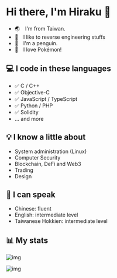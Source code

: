 # Hi there, I'm Hiraku 🐧

- 🌏 I'm from Taiwan.
- 🔨 I like to reverse engineering stuffs
- 🐧 I'm a penguin.
- 🥰 I love Pokémon!

## :computer: I code in these languages
- ✅ C / C++
- ✅ Objective-C
- ✅ JavaScript / TypeScript
- ✅ Python / PHP
- ✅ Solidity 
- ... and more

## 💡 I know a little about

- System administration (Linux)
- Computer Security
- Blockchain, DeFi and Web3
- Trading
- Design

## 💬 I can speak

- Chinese: fluent
- English: intermediate level
- Taiwanese Hokkien: intermediate level
  
## 📊 My stats

![img](https://github-readme-stats.vercel.app/api?username=hirakujira&count_private=true&show_icons=true&include_all_commits=true&theme=radical)

![img](https://github-readme-stats.vercel.app/api/top-langs/?username=hirakujira&hide=HTML&show_icons=true&layout=compact&theme=radical)
